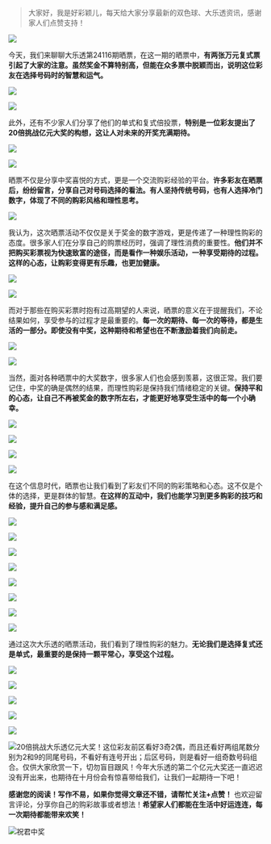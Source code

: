 
> 大家好，我是好彩颖儿，每天给大家分享最新的双色球、大乐透资讯，感谢家人们点赞支持！

![](https://cdn.jsdelivr.net/gh/wangwenjie1314/PicCDN/2024-7-12/1720763627240-image.png)

今天，我们来聊聊大乐透第24116期晒票，在这一期的晒票中，**有两张万元复式票引起了大家的注意。虽然奖金不算特别高，但能在众多票中脱颖而出，说明这位彩友在选择号码时的智慧和运气。**


![](https://cdn.jsdelivr.net/gh/wangwenjie1314/PicCDN/2024-10-7/1728274857277-image.png)


![](https://cdn.jsdelivr.net/gh/wangwenjie1314/PicCDN/2024-10-7/1728274862714-image.png)

此外，还有不少家人们分享了他们的单式和复式倍投票，**特别是一位彩友提出了20倍挑战亿元大奖的构想，这让人对未来的开奖充满期待。**


![](https://cdn.jsdelivr.net/gh/wangwenjie1314/PicCDN/2024-10-7/1728274870117-image.png)


![](https://cdn.jsdelivr.net/gh/wangwenjie1314/PicCDN/2024-10-7/1728274875314-image.png)


晒票不仅是分享中奖喜悦的方式，更是一个交流购彩经验的平台。**许多彩友在晒票后，纷纷留言，分享自己对号码选择的看法。有人坚持传统号码，也有人选择冷门数字，体现了不同的购彩风格和理性思考。**


![](https://cdn.jsdelivr.net/gh/wangwenjie1314/PicCDN/2024-10-7/1728274884231-image.png)


我认为，这次晒票活动不仅仅是关于奖金的数字游戏，更是传递了一种理性购彩的态度。很多家人们在分享自己的购票经历时，强调了理性消费的重要性。**他们并不把购买彩票视为快速致富的途径，而是看作一种娱乐活动，一种享受期待的过程。这样的心态，让购彩变得更有乐趣，也更加健康。**


![](https://cdn.jsdelivr.net/gh/wangwenjie1314/PicCDN/2024-10-7/1728274891411-image.png)

![](https://cdn.jsdelivr.net/gh/wangwenjie1314/PicCDN/2024-10-7/1728274900464-image.png)


而对于那些在购买彩票时抱有过高期望的人来说，晒票的意义在于提醒我们，不论结果如何，享受参与的过程才是最重要的。**每一次的期待、每一次的等待，都是生活的一部分。即使没有中奖，这种期待和希望也在不断激励着我们向前走。**

![](https://cdn.jsdelivr.net/gh/wangwenjie1314/PicCDN/2024-10-7/1728274911066-image.png)


![](https://cdn.jsdelivr.net/gh/wangwenjie1314/PicCDN/2024-10-7/1728274916748-image.png)


当然，面对各种晒票中的大奖数字，很多家人们也会感到羡慕，这很正常。我们要记住，中奖的确是偶然的结果，而理性购彩是保持我们情绪稳定的关键。**保持平和的心态，让自己不再被奖金的数字所左右，才能更好地享受生活中的每一个小确幸。**

![](https://cdn.jsdelivr.net/gh/wangwenjie1314/PicCDN/2024-10-7/1728274927198-image.png)

![](https://cdn.jsdelivr.net/gh/wangwenjie1314/PicCDN/2024-10-7/1728274922550-image.png)


![](https://cdn.jsdelivr.net/gh/wangwenjie1314/PicCDN/2024-10-7/1728274957365-image.png)

![](https://cdn.jsdelivr.net/gh/wangwenjie1314/PicCDN/2024-10-7/1728274951085-image.png)


在这个信息时代，晒票也让我们看到了彩友们不同的购彩策略和心态。这不仅是个体的选择，更是群体的智慧。**在这样的互动中，我们也能学习到更多购彩的技巧和经验，提升自己的参与感和满足感。**

![](https://cdn.jsdelivr.net/gh/wangwenjie1314/PicCDN/2024-10-7/1728274937444-image.png)

![](https://cdn.jsdelivr.net/gh/wangwenjie1314/PicCDN/2024-10-7/1728274933294-image.png)


![](https://cdn.jsdelivr.net/gh/wangwenjie1314/PicCDN/2024-10-7/1728274945347-image.png)

![](https://cdn.jsdelivr.net/gh/wangwenjie1314/PicCDN/2024-10-7/1728274972608-image.png)

![](https://cdn.jsdelivr.net/gh/wangwenjie1314/PicCDN/2024-10-7/1728274987705-image.png)


![](https://cdn.jsdelivr.net/gh/wangwenjie1314/PicCDN/2024-10-7/1728275008093-image.png)


![](https://cdn.jsdelivr.net/gh/wangwenjie1314/PicCDN/2024-10-7/1728275039926-image.png)

![](https://cdn.jsdelivr.net/gh/wangwenjie1314/PicCDN/2024-10-7/1728275034402-image.png)


通过这次大乐透的晒票活动，我们看到了理性购彩的魅力。**无论我们是选择复式还是单式，最重要的是保持一颗平常心，享受这个过程。**

![](https://cdn.jsdelivr.net/gh/wangwenjie1314/PicCDN/2024-10-7/1728274964991-image.png)

![](https://cdn.jsdelivr.net/gh/wangwenjie1314/PicCDN/2024-10-7/1728275012938-image.png)


![](https://cdn.jsdelivr.net/gh/wangwenjie1314/PicCDN/2024-10-7/1728274999501-image.png)


![](https://cdn.jsdelivr.net/gh/wangwenjie1314/PicCDN/2024-10-7/1728275024796-image.png)


![](https://cdn.jsdelivr.net/gh/wangwenjie1314/PicCDN/2024-10-7/1728274993191-image.png)



![20倍挑战大乐透亿元大奖！这位彩友前区看好3奇2偶，而且还看好两组尾数分别为2和9的同尾号码，不看好有连号开出；后区号码，则是看好一组奇数号码组合。仅供大家欣赏一下，切勿盲目跟风！今年大乐透的第二个亿元大奖还一直迟迟没有开出来，也期待在十月份会有惊喜带给我们，让我们一起期待一下吧！](https://cdn.jsdelivr.net/gh/wangwenjie1314/PicCDN/2024-10-7/1728274746952-image.png)

**感谢您的阅读！写作不易，如果你觉得文章还不错，请帮忙关注+点赞！** 也欢迎留言评论，分享你自己的购彩故事或者想法！**希望家人们都能在生活中好运连连，每一次期待都能带来欢笑！**


![祝君中奖](https://cdn.jsdelivr.net/gh/wangwenjie1314/PicCDN/2024-8-14/1723598982679-image.png)

